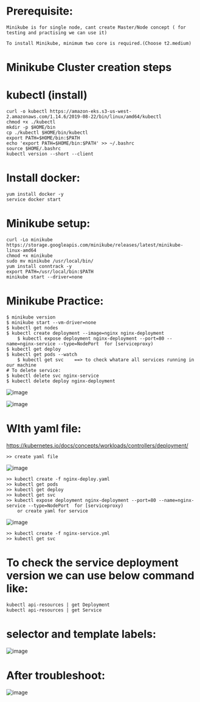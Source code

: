 # Prerequisite:

	Minikube is for single node, cant create Master/Node concept ( for testing and practising we can use it)

	To install Minikube, minimum two core is required.(Choose t2.medium)

# Minikube Cluster creation steps

# kubectl (install)
	curl -o kubectl https://amazon-eks.s3-us-west-2.amazonaws.com/1.14.6/2019-08-22/bin/linux/amd64/kubectl
	chmod +x ./kubectl
	mkdir -p $HOME/bin
	cp ./kubectl $HOME/bin/kubectl
	export PATH=$HOME/bin:$PATH
	echo 'export PATH=$HOME/bin:$PATH' >> ~/.bashrc
	source $HOME/.bashrc
	kubectl version --short --client

# Install docker:
	yum install docker -y
	service docker start

# Minikube setup:
	curl -Lo minikube https://storage.googleapis.com/minikube/releases/latest/minikube-linux-amd64
	chmod +x minikube
	sudo mv minikube /usr/local/bin/
	yum install conntrack -y
	export PATH=/usr/local/bin:$PATH
	minikube start --driver=none

# Minikube Practice:

	$ minikube version
	$ minikube start --vm-driver=none
	$ kubectl get nodes
	$ kubectl create deployment --image=nginx nginx-deployment
        $ kubectl expose deployment nginx-deployment --port=80 --name=nginx-service --type=NodePort  for [serviceproxy)
	$ kubectl get deploy
	$ kubectl get pods --watch
    	$ kubectl get svc    ==> to check whatare all services running in our machine
	# To delete service:
	$ kubectl delete svc nginx-service
	$ kubectl delete deploy nginx-deployment 
	
![image](https://user-images.githubusercontent.com/54719289/111619476-898a5a80-87dd-11eb-9acd-be5e95d820b0.png)

	
![image](https://user-images.githubusercontent.com/54719289/111618683-965a7e80-87dc-11eb-9cd2-d7bba19941a9.png)


# WIth yaml file:
https://kubernetes.io/docs/concepts/workloads/controllers/deployment/
	
	>> create yaml file
![image](https://user-images.githubusercontent.com/54719289/111621466-eedf4b00-87df-11eb-92c2-e07a8f27093e.png)

	>> kubectl create -f nginx-deploy.yaml
	>> kubectl get pods
	>> kubectl get deploy
	>> kubectl get svc 
	>> kubectl expose deployment nginx-deployment --port=80 --name=nginx-service --type=NodePort  for [serviceproxy)
        or create yaml for service
	
![image](https://user-images.githubusercontent.com/54719289/111622451-1da9f100-87e1-11eb-95db-0e991106bc69.png)


        
	>> kubectl create -f nginx-service.yml
	>> kubectl get svc
	
	
# To check the service deployment version we can use below command like:

	kubectl api-resources | get Deployment
	kubectl api-resources | get Service
	
	

# selector and template labels:

![image](https://user-images.githubusercontent.com/54719289/111679791-6e3d4080-8819-11eb-8012-bee52772e1da.png)

# After troubleshoot:
![image](https://user-images.githubusercontent.com/54719289/111680262-f28fc380-8819-11eb-83a1-b5c39f147104.png)

		
